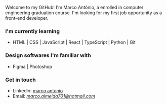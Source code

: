 Welcome to my GitHub! I'm Marco Antônio, a enrolled in computer engineering graduation course. I'm looking for my first job opportunity as a front-end developer.

### I'm currently learning
 - HTML | CSS | JavaScript | React | TypeScript | Python | Git

### Design softwares I'm familiar with
 - Figma | Photoshop 

### Get in touch
 - Linkedin: <a href = "https://www.linkedin.com/in/marco-antonio-6143a615a/">marco antonio</a>
 - Email: *marco.almeida701@hotmail.com*

